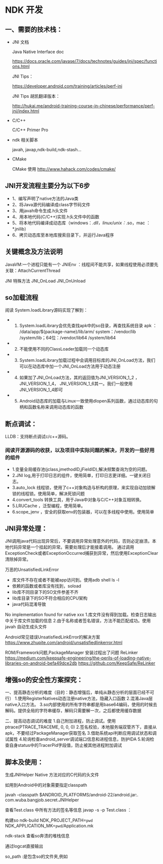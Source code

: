 # NDK 开发

## 一、需要的技术栈：

 - JNI 文档
 
	Java Native Interface doc
	
	https://docs.oracle.com/javase/7/docs/technotes/guides/jni/spec/functions.html
	
	JNI Tips：
	
	https://developer.android.com/training/articles/perf-jni
	
	JNI Tips 胡凯翻译版本：
	
	http://hukai.me/android-training-course-in-chinese/performance/perf-jni/index.html
	
- C/C++

  C/C++ Primer Pro 	
  
- ndk 相关脚本

  javah, javap,ndk-build,ndk-stash...
  
- CMake
  
  CMake 使用 http://www.hahack.com/codes/cmake/
    

## JNI开发流程主要分为以下6步

- 1、编写声明了native方法的Java类
- 2、将Java源代码编译成class字节码文件
- 3、用javah命令生成.h头文件
- 4、用本地代码(C/C++)实现.h头文件中的函数
- 5、将本地代码编译成动态库（windows：*.dll，linux/unix：*.so，mac ：*.jnilib）
- 6、拷贝动态库至本地库搜索目录下，并运行Java程序


## 关键概念及方法说明
JavaVM:一个进程只能有一个
JNIEnv ：线程间不能共享，如果线程使用必须要先关联：AttachCurrentThread

JNI 特殊方法
JNI_OnLoad
JNI_OnUnload

## so加载流程
阅读 System.loadLibrary源码实现了解到：

- 1. System.loadLibrary会优先查找apk中的so目录，再查找系统目录
apk  ： /data/app/${package-name}/lib/arm/
system：/vendor/lib     /system/lib；64位：/vendor/lib64   /system/lib64
- 2. 不能使用不同的ClassLoader加载同一个动态库
- 3. System.loadLibrary加载过程中会调用目标库的JNI_OnLoad方法，我们可以在动态库中加一个JNI_OnLoad方法用于动态注册
- 4. 如果加了JNI_OnLoad方法，其的返回值为JNI_VERSION_1_2 ，JNI_VERSION_1_4， JNI_VERSION_1_6其一。我们一般使用JNI_VERSION_1_4即可
- 5. Android动态库的加载与Linux一致使用dlopen系列函数，通过动态库的句柄和函数名称来调用动态库的函数

## 断点调试：
LLDB：支持断点调试c/c++源码。


### 阅读开源源码的收获，以及项目中实际问题的解决，开发的一些好用的组件
- 1.变量全局缓存池(jclass,jmethodID,jFieldID),解决频繁查询为空的问题。
- 2.JNI log,用于打印日志的组件，使用简单，打印日志更详细。一键关闭日志。
- 3.auto_lock 线程锁，使用了c++对象构造与析构的原理，来实现自动加锁解锁的线程锁。使用简单，解决死锁问题
- 4.convert_tools 转换工具，用于Java中对象与C/C++对象互相转换。
- 5.LRUCache ，泛型编程，使用简单。
- 6.scope_jenv ，安全的获取env的包装器，可以在多线程中使用。使用简单


## JNI异常处理：

JNI调用java代码出现异常后，不要调用异常处理意外的代码，否则必定崩溃。本地代码异常是一个挂起的异常。需要处理后才能接着调用。
通过调用ExceptionCheck或者ExceptionOccurred捕获到异常，然后使用ExceptionClear清除掉异常。

万恶的UnsatisfiedLinkError
- 库文件不存在或者不能被app访问到。使用adb shell ls -l 
- 依赖的函数或者库没有找到，soload
- lib库不同目录下的SO文件参差不齐
- lib库目录下的SO不符合相应的CPU架构
- java代码混淆导致

No implementation found for native xxx
1.库文件没有得到加载。检查日志输出中关于库文件加载的信息
2.由于名称或者签名错误，方法不能匹配成功。使用javah 自动生成头文件

Android常见错误UnsatisfiedLinkError的解决方案
https://www.zhupite.com/android/unsatisfiedlinkerror.html

ROM/Framework问题,PackageManager 安装过程出了问题
ReLinker
https://medium.com/keepsafe-engineering/the-perils-of-loading-native-libraries-on-android-befa49dce2db
https://github.com/KeepSafe/ReLinker



## 增强so的安全性方案探究：

一、提高静态分析的难度（目的：静态增强后，单纯从静态分析的层面已经不可行）
	1.使用RegisterNatives动态注册native方法，隐藏入口函数
	2.混淆Java层native入口方法。
	3.so内部使用的所有字符串都是用base64编码，使用的时候去解码。提供全局的字符串缓存，解码只需要解一次，之后都使用缓存数据

二、提高动态调试的难度
	1.自己附加进程，防止调试。使用ptrace(PTRACE_TRACEME, 0, 0, 0)
	2.签名校验，本地服务端双管齐下，直接从apk，不要经过PackageManager获取签名
	3.借助系统api判断应用调试状态和调试属性
	4.轮询检查android_server调试端口信息和进程信息，防护IDA
	5.轮询检查自身status中的TracerPid字段值，防止被其他进程附加调试
	
	
	
## 	脚本及使用：

生成JNIHelper Native 方法对应的C代码的头文件

如用到Android中的对象需要指定classpath

javah -classpath $ANDROID_PLATFORMS/android-22/android.jar:. com.wuba.bangjob.secret.JNIHelper

查看Test.class 中所有方法的签名等信息
javap -s -p Test.class ：


构建so
ndk-build NDK_PROJECT_PATH=`pwd` NDK_APPLICATION_MK=`pwd`/Application.mk

ndk-stack 查看so奔溃的堆栈信息

通过logcat直接输出

so_path :是包含so的文件夹,例如 
<java> </java>









